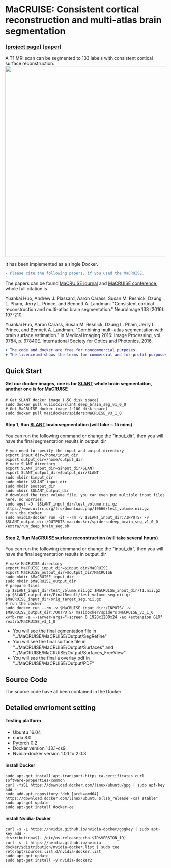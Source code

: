 # MaCRUISE: Consistent cortical reconstruction and multi-atlas brain segmentation 
### [[project page]](https://github.com/MASILab/MaCRUISE)   [[paper]](https://www.ncbi.nlm.nih.gov/pubmed/27184203)

A T1 MRI scan can be segmented to 133 labels with consistent cortical surface reconstruction.
<img src="https://ars.els-cdn.com/content/image/1-s2.0-S1053811916301501-fx1_lrg.jpg" width="600px"/>

It has been implemented as a single Docker.
```diff
- Please cite the following papers, if you used the MaCRUISE.
```
The papers can be found [MaCRUISE journal](https://www.ncbi.nlm.nih.gov/pubmed/27184203) and [MaCRUISE conference](https://www.ncbi.nlm.nih.gov/pmc/articles/PMC4845967/), whole full citation is

Yuankai Huo, Andrew J. Plassard, Aaron Carass, Susan M. Resnick, Dzung L. Pham, Jerry L. Prince, and Bennett A. Landman. "Consistent cortical reconstruction and multi-atlas brain segmentation." NeuroImage 138 (2016): 197-210.

Yuankai Huo, Aaron Carass, Susan M. Resnick, Dzung L. Pham, Jerry L. Prince, and Bennett A. Landman. "Combining multi-atlas segmentation with brain surface estimation." In Medical Imaging 2016: Image Processing, vol. 9784, p. 97840E. International Society for Optics and Photonics, 2016.

```diff
+ The code and docker are free for noncommercial purposes.
+ The licence.md shows the terms for commercial and for-profit purposes.
```

## Quick Start
#### Get our docker images, one is for [SLANT](https://github.com/MASILab/SLANTbrainSeg) whole brain segmentaiton, another one is for MaCRUISE
```
# Get SLANT docker image (~5G disk space)
sudo docker pull vuiiscci/slant:deep_brain_seg_v1_0_0
# Get MaCRUISE docker image (~10G disk space)
sudo docker pull masidocker/spiders:MaCRUISE_v3_1_0
```
#### Step 1, Run [SLANT](https://github.com/MASILab/SLANTbrainSeg)  brain segmentation (will take ~ 15 mins)
You can run the following command or change the "input_dir", then you will have the final segmentation results in output_dir
```
# you need to specify the input and output directory
export input_dir=/home/input_dir   
export output_dir=/home/output_dir
# make SLANT directory
export SLANT_input_dir=$input_dir/SLANT
export SLANT_output_dir=$output_dir/SLANT
sudo mkdir $input_dir
sudo mkdir $SLANT_input_dir
sudo mkdir $output_dir
sudo mkdir $SLANT_output_dir
# download the test volume file, you can even put multiple input files here, no worries.
sudo wget -O  $SLANT_input_dir/test_volume.nii.gz  https://www.nitrc.org/frs/download.php/10666/test_volume.nii.gz
# run the docker
sudo nvidia-docker run -it --rm -v $SLANT_input_dir:/INPUTS/ -v $SLANT_output_dir:/OUTPUTS masidocker/spiders:deep_brain_seg_v1_0_0 /extra/run_deep_brain_seg.sh
```
#### Step 2, Run MaCRUISE surface reconstruction (will take several hours)
You can run the following command or change the "input_dir", then you will have the final segmentation results in output_dir
```
# make MaCRUISE directory
export MaCRUISE_input_dir=$input_dir/MaCRUISE
export MaCRUISE_output_dir=$output_dir/MaCRUISE
sudo mkdir $MaCRUISE_input_dir
sudo mkdir $MaCRUISE_output_dir
# prepare files
cp $SLANT_input_dir/test_volume.nii.gz $MaCRUISE_input_dir/T1.nii.gz
cp $SLANT_output_dir/FinalResult/test_volume_seg.nii.gz $MaCRUISE_input_dir/orig_target_seg.nii.gz
# run the docker
sudo docker run --rm -v $MaCRUISE_input_dir:/INPUTS/ -v $MaCRUISE_output_dir:/OUTPUTS/ masidocker/spiders:MaCRUISE_v3_1_0 xvfb-run -a --server-args="-screen 0 1920x1200x24 -ac +extension GLX" /extra/MaCRUISE_v3_1_0

```

- You will see the final egmentation file in "../MaCRUISE/MaCRUISE/Output/SegRefine"
- You will see the final surface file in "../MaCRUISE/MaCRUISE/Output/Surfaces" and "../MaCRUISE/MaCRUISE/Output/Surfaces_FreeView"
- You will see the final a overlay pdf in "../MaCRUISE/MaCRUISE/Output/PDF"

## Source Code
The source code have all been contained in the Docker

## Detailed envrioment setting  

#### Testing platform
- Ubuntu 16.04
- cuda 8.0
- Pytorch 0.2
- Docker version 1.13.1-cs9
- Nvidia-docker version 1.0.1 to 2.0.3


#### install Docker
```
sudo apt-get install apt-transport-https ca-certificates curl software-properties-common
curl -fsSL https://download.docker.com/linux/ubuntu/gpg | sudo apt-key add -
sudo add-apt-repository "deb [arch=amd64] https://download.docker.com/linux/ubuntu $(lsb_release -cs) stable"
sudo apt-get update
sudo apt-get install docker-ce
```

#### install Nvidia-Docker
```
curl -s -L https://nvidia.github.io/nvidia-docker/gpgkey | sudo apt-key add -
distribution=$(. /etc/os-release;echo $ID$VERSION_ID)
curl -s -L https://nvidia.github.io/nvidia-docker/$distribution/nvidia-docker.list | sudo tee /etc/apt/sources.list.d/nvidia-docker.list
sudo apt-get update
sudo apt-get install -y nvidia-docker2
```


